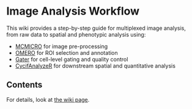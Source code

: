 # Image Analysis Workflow

This wiki provides a step-by-step guide for multiplexed image analysis, from raw data to spatial and phenotypic analysis using:

- [MCMICRO](https://mcmicro.org/) for image pre-processing
- [OMERO](https://www.openmicroscopy.org/omero/) for ROI selection and annotation
- [Gater](https://github.com/labsyspharm/Gater) for cell-level gating and quality control
- [CycifAnalyzeR](https://github.com/kenichi-shimada/CycifAnalyzeR) for downstream spatial and quantitative analysis

## Contents

For details, look at [the wiki page](https://github.com/GuerrieroLab/cycif-analysis-pipeline/wiki).
